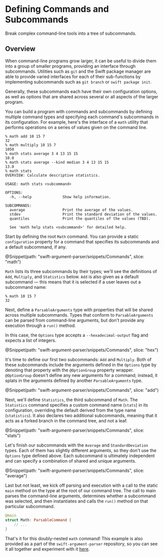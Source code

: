 # Defining Commands and Subcommands

Break complex command-line tools into a tree of subcommands.

## Overview

When command-line programs grow larger, it can be useful to divide them into a group of smaller programs, providing an interface through subcommands. Utilities such as `git` and the Swift package manager are able to provide varied interfaces for each of their sub-functions by implementing subcommands such as `git branch` or `swift package init`.

Generally, these subcommands each have their own configuration options, as well as options that are shared across several or all aspects of the larger program.

You can build a program with commands and subcommands by defining multiple command types and specifying each command's subcommands in its configuration. For example, here's the interface of a `math` utility that performs operations on a series of values given on the command line.

```
% math add 10 15 7
32
% math multiply 10 15 7
1050
% math stats average 3 4 13 15 15
10.0
% math stats average --kind median 3 4 13 15 15
13.0
% math stats
OVERVIEW: Calculate descriptive statistics.

USAGE: math stats <subcommand>

OPTIONS:
  -h, --help              Show help information.

SUBCOMMANDS:
  average                 Print the average of the values.
  stdev                   Print the standard deviation of the values.
  quantiles               Print the quantiles of the values (TBD).

  See 'math help stats <subcommand>' for detailed help.
```

Start by defining the root `Math` command. You can provide a static `configuration` property for a command that specifies its subcommands and a default subcommand, if any.

@Snippet(path: "swift-argument-parser/snippets/Commands", slice: "math")

`Math` lists its three subcommands by their types; we'll see the definitions of `Add`, `Multiply`, and `Statistics` below. `Add` is also given as a default subcommand — this means that it is selected if a user leaves out a subcommand name:

```
% math 10 15 7
32
```

Next, define a `ParsableArguments` type with properties that will be shared across multiple subcommands. Types that conform to `ParsableArguments` can be parsed from command-line arguments, but don't provide any execution through a `run()` method.

In this case, the `Options` type accepts a `--hexadecimal-output` flag and expects a list of integers.

@Snippet(path: "swift-argument-parser/snippets/Commands", slice: "hex")

It's time to define our first two subcommands: `Add` and `Multiply`. Both of these subcommands include the arguments defined in the `Options` type by denoting that property with the `@OptionGroup` property wrapper. `@OptionGroup` doesn't define any new arguments for a command; instead, it splats in the arguments defined by another `ParsableArguments` type.

@Snippet(path: "swift-argument-parser/snippets/Commands", slice: "add")

Next, we'll define `Statistics`, the third subcommand of `Math`. The `Statistics` command specifies a custom command name (`stats`) in its configuration, overriding the default derived from the type name (`statistics`). It also declares two additional subcommands, meaning that it acts as a forked branch in the command tree, and not a leaf.

@Snippet(path: "swift-argument-parser/snippets/Commands", slice: "stats")

Let's finish our subcommands with the `Average` and `StandardDeviation` types. Each of them has slightly different arguments, so they don't use the `Options` type defined above. Each subcommand is ultimately independent and can specify a combination of shared and unique arguments.

@Snippet(path: "swift-argument-parser/snippets/Commands", slice: "average")

Last but not least, we kick off parsing and execution with a call to the static `main` method on the type at the root of our command tree. The call to main parses the command-line arguments, determines whether a subcommand was selected, and then instantiates and calls the `run()` method on that particular subcommand.

```swift
@main
struct Math: ParsableCommand {
    // ...
}
```

That's it for this doubly-nested `math` command! This example is also provided as a part of the `swift-argument-parser` repository, so you can see it all together and experiment with it [here](https://github.com/apple/swift-argument-parser/blob/main/Examples/math/main.swift).
